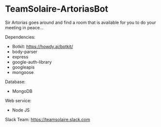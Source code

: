 # TeamSolaire-ArtoriasBot
Sir Artorias goes around and find a room that is available for you to do your meeting in peace...

Dependencies:
- Botkit: https://howdy.ai/botkit/
- body-parser
- express
- google-auth-library
- googleapis
- mongoose

Database: 
- MongoDB

Web service:
- Node JS

Slack Team:
https://teamsolaire.slack.com
